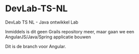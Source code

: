 DevLab-TS-NL
============

DevLab TS NL - Java ontwikkel Lab

Inmiddels is dit geen Grails repository meer, maar gaan we een AngularJS/Java/Spring applicatie bouwen

Dit is de branch voor Angular.

